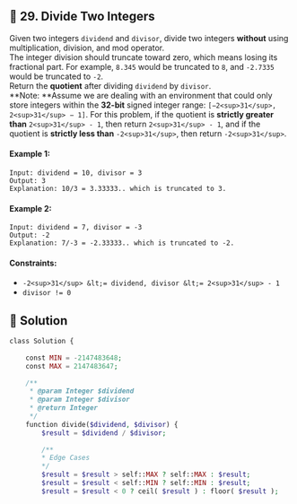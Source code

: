 ## 📝 29. Divide Two Integers  
Given two integers `dividend` and `divisor`, divide two integers **without** using multiplication, division, and mod operator.  
The integer division should truncate toward zero, which means losing its fractional part. For example, `8.345` would be truncated to `8`, and `-2.7335` would be truncated to `-2`.  
Return the **quotient** after dividing `dividend` by `divisor`.  
**Note: **Assume we are dealing with an environment that could only store integers within the **32-bit** signed integer range: `[−2<sup>31</sup>, 2<sup>31</sup> − 1]`. For this problem, if the quotient is **strictly greater than** `2<sup>31</sup> - 1`, then return `2<sup>31</sup> - 1`, and if the quotient is **strictly less than** `-2<sup>31</sup>`, then return `-2<sup>31</sup>`.  
     
  
#### Example 1:  

```
Input: dividend = 10, divisor = 3
Output: 3
Explanation: 10/3 = 3.33333.. which is truncated to 3.

```
#### Example 2:  

```
Input: dividend = 7, divisor = -3
Output: -2
Explanation: 7/-3 = -2.33333.. which is truncated to -2.

```
  
#### Constraints:  
+ `-2<sup>31</sup> &lt;= dividend, divisor &lt;= 2<sup>31</sup> - 1`  
+ `divisor != 0`  
  
## 📝 Solution 
```php  
class Solution {  
  
    const MIN = -2147483648;  
    const MAX = 2147483647;  
  
    /**  
     * @param Integer $dividend  
     * @param Integer $divisor  
     * @return Integer  
     */  
    function divide($dividend, $divisor) {  
        $result = $dividend / $divisor;  
  
        /**  
        * Edge Cases  
        */  
        $result = $result > self::MAX ? self::MAX : $result;  
        $result = $result < self::MIN ? self::MIN : $result;  
        $result = $result < 0 ? ceil( $result ) : floor( $result );  
  
```  